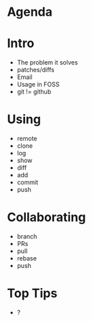 
# Agenda

# Intro

* The problem it solves
* patches/diffs
* Email
* Usage in FOSS
* git != github

# Using

* remote
* clone
* log
* show
* diff
* add
* commit
* push

# Collaborating

* branch
* PRs
* pull
* rebase
* push

# Top Tips

* ?
